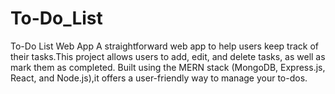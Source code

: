 # To-Do_List
To-Do List Web App  A straightforward web app to help users keep track of their tasks.This project allows users to add, edit, and delete tasks, as well as mark them as completed. Built using the MERN stack (MongoDB, Express.js, React, and Node.js),it offers a user-friendly way to manage your to-dos.
